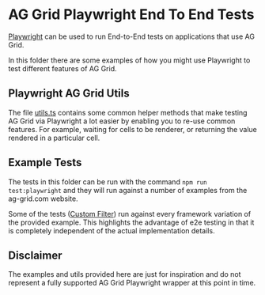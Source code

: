 # AG Grid Playwright End To End Tests

[Playwright](https://playwright.dev/) can be used to run End-to-End tests on applications that use AG Grid.

In this folder there are some examples of how you might use Playwright to test different features of AG Grid.

## Playwright AG Grid Utils

The file [utils.ts](./utils.ts) contains some common helper methods that make testing AG Grid via Playwright a lot easier by enabling you to re-use common features. For example, waiting for cells to be renderer, or returning the value rendered in a particular cell.

## Example Tests

The tests in this folder can be run with the command `npm run test:playwright` and they will run against a number of examples from the ag-grid.com website. 

Some of the tests ([Custom Filter](./custom-filter.spec.ts)) run against every framework variation of the provided example. This highlights the advantage of e2e testing in that it is completely independent of the actual implementation details.

## Disclaimer

The examples and utils provided here are just for inspiration and do not represent a fully supported AG Grid Playwright wrapper at this point in time.